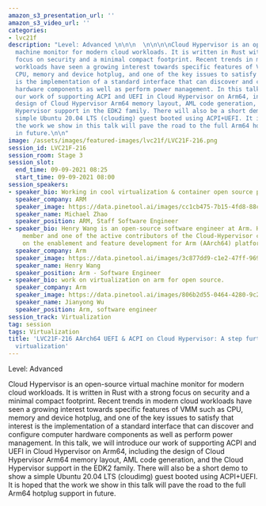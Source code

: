 ```yaml
---
amazon_s3_presentation_url: ''
amazon_s3_video_url: ''
categories:
- lvc21f
description: "Level: Advanced \n\n\n  \n\n\n\nCloud Hypervisor is an open-source virtual
  machine monitor for modern cloud workloads. It is written in Rust with a strong
  focus on security and a minimal compact footprint. Recent trends in modern cloud
  workloads have seen a growing interest towards specific features of VMM such as
  CPU, memory and device hotplug, and one of the key issues to satisfy that interest
  is the implementation of a standard interface that can discover and configure computer
  hardware components as well as perform power management. In this talk, we will introduce
  our work of supporting ACPI and UEFI in Cloud Hypervisor on Arm64, including the
  design of Cloud Hypervisor Arm64 memory layout, AML code generation, and the Cloud
  Hypervisor support in the EDK2 family. There will also be a short demo to show a
  simple Ubuntu 20.04 LTS (cloudimg) guest booted using ACPI+UEFI. It is hoped that
  the work we show in this talk will pave the road to the full Arm64 hotplug support
  in future.\n\n"
image: /assets/images/featured-images/lvc21f/LVC21F-216.png
session_id: LVC21F-216
session_room: Stage 3
session_slot:
  end_time: 09-09-2021 08:25
  start_time: 09-09-2021 08:00
session_speakers:
- speaker_bio: Working in cool virtualization & container open source projects.
  speaker_company: ARM
  speaker_image: https://data.pinetool.ai/images/cc1cb475-7b15-4fd8-88ca-f71520e2ffe8.jpeg
  speaker_name: Michael Zhao
  speaker_position: ARM, Staff Software Engineer
- speaker_bio: Henry Wang is an open-source software engineer at Arm. He is the community
    member and one of the active contributors of the Cloud-Hypervisor community, focusing
    on the enablement and feature development for Arm (AArch64) platform.
  speaker_company: Arm
  speaker_image: https://data.pinetool.ai/images/3c877dd9-c1e2-47ff-9694-4f45d2287ef4.jpeg
  speaker_name: Henry Wang
  speaker_position: Arm - Software Engineer
- speaker_bio: work on virtualization on arm for open source.
  speaker_company: Arm
  speaker_image: https://data.pinetool.ai/images/806b2d55-0464-4280-9c2c-086c1e3958e0.png
  speaker_name: Jianyong Wu
  speaker_position: Arm, software engineer
session_track: Virtualization
tag: session
tags: Virtualization
title: 'LVC21F-216 AArch64 UEFI & ACPI on Cloud Hypervisor: A step further to modern
  virtualization'
---
```


Level: Advanced 


  



Cloud Hypervisor is an open-source virtual machine monitor for modern cloud workloads. It is written in Rust with a strong focus on security and a minimal compact footprint. Recent trends in modern cloud workloads have seen a growing interest towards specific features of VMM such as CPU, memory and device hotplug, and one of the key issues to satisfy that interest is the implementation of a standard interface that can discover and configure computer hardware components as well as perform power management. In this talk, we will introduce our work of supporting ACPI and UEFI in Cloud Hypervisor on Arm64, including the design of Cloud Hypervisor Arm64 memory layout, AML code generation, and the Cloud Hypervisor support in the EDK2 family. There will also be a short demo to show a simple Ubuntu 20.04 LTS (cloudimg) guest booted using ACPI+UEFI. It is hoped that the work we show in this talk will pave the road to the full Arm64 hotplug support in future.